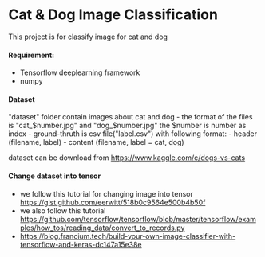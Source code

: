 # Cat & Dog Image Classification
This project is for classify image for cat and dog

#### Requirement:
- Tensorflow deeplearning framework
- numpy

#### Dataset
"dataset" folder contain images about cat and dog
    - the format of the files is "cat_$number.jpg" and "dog_$number.jpg" the $number is number as index
    - ground-thruth is csv file("label.csv") with following format:
        - header (filename, label)
        - content (filename, label = cat, dog)

dataset can be download from https://www.kaggle.com/c/dogs-vs-cats

#### Change dataset into tensor
- we follow this tutorial for changing image into tensor https://gist.github.com/eerwitt/518b0c9564e500b4b50f
- we also follow this tutorial https://github.com/tensorflow/tensorflow/blob/master/tensorflow/examples/how_tos/reading_data/convert_to_records.py
- https://blog.francium.tech/build-your-own-image-classifier-with-tensorflow-and-keras-dc147a15e38e
